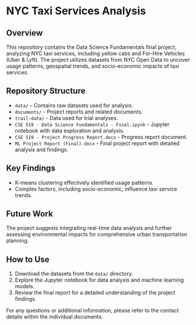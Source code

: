 # NYC Taxi Services Analysis

## Overview
This repository contains the Data Science Fundamentals final project, analyzing NYC taxi services, including yellow cabs and For-Hire Vehicles (Uber & Lyft). The project utilizes datasets from NYC Open Data to uncover usage patterns, geospatial trends, and socio-economic impacts of taxi services.

## Repository Structure
- `data/` - Contains raw datasets used for analysis.
- `documents/` - Project reports and related documents.
- `trail-data/` - Data used for trial analyses.
- `CSE 519 - Data Science Fundamentals - Final.ipynb` - Jupyter notebook with data exploration and analysis.
- `CSE 519 - Project Progress Report.docx` - Progress report document.
- `ML Project Report (Final).docx` - Final project report with detailed analysis and findings.

## Key Findings
- K-means clustering effectively identified usage patterns.
- Complex factors, including socio-economic, influence taxi service trends.
  
## Future Work
The project suggests integrating real-time data analysis and further assessing environmental impacts for comprehensive urban transportation planning.

## How to Use
1. Download the datasets from the `data/` directory.
2. Explore the Jupyter notebook for data analysis and machine learning models.
3. Review the final report for a detailed understanding of the project findings.

For any questions or additional information, please refer to the contact details within the individual documents.
